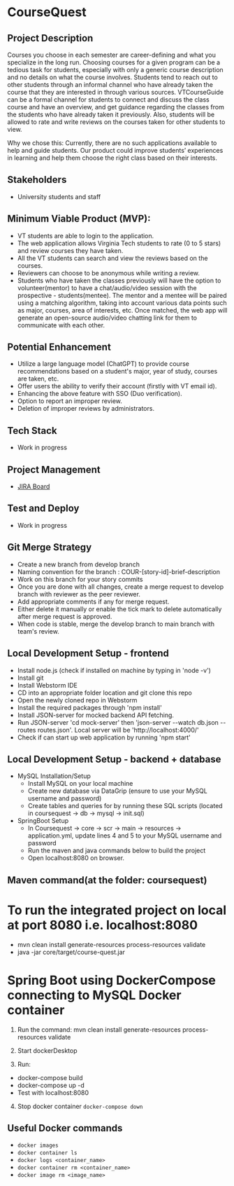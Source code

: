 # CourseQuest


## Project Description

Courses you choose in each semester are career-defining and what you specialize in the long run. Choosing courses for a given program can be a tedious task for students, especially with only a generic course description and no details on what the course involves. Students tend to reach out to other students through an informal channel who have already taken the course that they are interested in through various sources. VTCourseGuide can be a formal channel for students to connect and discuss the class course and have an overview, and get guidance regarding the classes from the students who have already taken it previously. Also, students will be allowed to rate and write reviews on the courses taken for other students to view.

Why we chose this:
Currently, there are no such applications available to help and guide students. Our product could improve students’ experiences in learning and help them choose the right class based on their interests.

## Stakeholders
- University students and staff

## Minimum Viable Product (MVP):
- VT students are able to login to the application.
- The web application allows Virginia Tech students to rate (0 to 5 stars) and review courses they have taken.
- All the VT students can search and view the reviews based on the courses.
- Reviewers can choose to be anonymous while writing a review.
- Students who have taken the classes previously will have the option to volunteer(mentor) to have a chat/audio/video session with the prospective - students(mentee). The mentor and a mentee will be paired using a matching algorithm, taking into account various data points such as major, courses, area of interests, etc. Once matched, the web app will generate an open-source audio/video chatting link for them to communicate with each other.


## Potential Enhancement
- Utilize a large language model (ChatGPT) to provide course recommendations based on a student's major, year of study, courses are taken, etc.
- Offer users the ability to verify their account (firstly with VT email id).
- Enhancing the above feature with SSO (Duo verification).
- Option to report an improper review.
- Deletion of improper reviews by administrators.

## Tech Stack
- Work in progress

## Project Management
- [JIRA Board](https://coursequest.atlassian.net/jira/software/projects/COUR/boards/1)


## Test and Deploy
- Work in progress

## Git Merge Strategy
- Create a new branch from develop branch
- Naming convention for the branch : COUR-[story-id]-brief-description 
- Work on this branch for your story commits
- Once you are done with all changes, create a merge request to develop branch with reviewer as the peer reviewer.
- Add appropriate comments if any for merge request.
- Either delete it manually or enable the tick mark to delete automatically after merge request is approved.
- When code is stable, merge the develop branch to main branch with team's review.

## Local Development Setup - frontend
- Install node.js (check if installed on machine by typing in 'node -v')
- Install git 
- Install Webstorm IDE
- CD into an appropriate folder location and git clone this repo
- Open the newly cloned repo in Webstorm
- Install the required packages through 'npm install'
- Install JSON-server for mocked backend API fetching.
- Run JSON-server 'cd mock-server' then 'json-server --watch db.json --routes routes.json'. Local server will be 'http://localhost:4000/'
- Check if can start up web application by running 'npm start' 

## Local Development Setup - backend + database
- MySQL Installation/Setup
  - Install MySQL on your local machine
  - Create new database via DataGrip (ensure to use your MySQL username and password)
  - Create tables and queries for by running these SQL scripts (located in coursequest -> db -> mysql -> init.sql)
- SpringBoot Setup
  - In Coursequest -> core -> scr -> main -> resources -> application.yml, update lines 4 and 5 to your MySQL username and password
  - Run the maven and java commands below to build the project 
  - Open localhost:8080 on browser. 
  
## Maven command(at the folder: coursequest) 
# To run the integrated project on local at port 8080 i.e. localhost:8080
- mvn clean install generate-resources process-resources validate
- java -jar core/target/course-quest.jar

# Spring Boot using DockerCompose connecting to MySQL Docker container

1. Run the command: mvn clean install generate-resources process-resources validate

2. Start dockerDesktop 

3. Run: 
- docker-compose build
- docker-compose up -d
- Test with localhost:8080

4. Stop docker container
`docker-compose down`


## Useful Docker commands
- `docker images`
- `docker container ls`
- `docker logs <container_name>`
- `docker container rm <container_name>`
- `docker image rm <image_name>`
